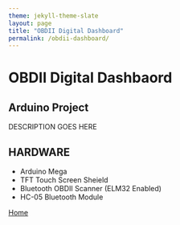 ```yaml
---
theme: jekyll-theme-slate
layout: page
title: "OBDII Digital Dashboard"
permalink: /obdii-dashboard/
---
```


# OBDII Digital Dashbaord
## Arduino Project

DESCRIPTION GOES HERE

## HARDWARE
- Arduino Mega
- TFT Touch Screen Sheield 
- Bluetooth OBDII Scanner (ELM32 Enabled)
- HC-05 Bluetooth Module

[Home](https://kwardynski.github.io/)
